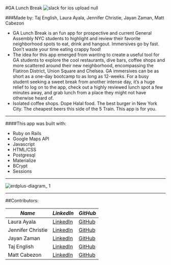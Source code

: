 #GA Lunch Break ![slack for ios upload null](https://cloud.githubusercontent.com/assets/22873862/21360244/153a4c62-c6ad-11e6-9197-a6f359599812.png)


###Made by: Taj English, Laura Ayala, Jennifer Christie, Jayan Zaman, Matt Cabezon

* GA Lunch Break is an fun app for prospective and current General Assembly NYC students to highlight and review their favorite neighborhood spots to eat, drink and hangout. Immersives go by fast. Don’t waste your time eating crappy food!
* The idea for this app emerged from wanting to create a useful tool for GA students to explore the cool restaurants, dive bars, coffee shops and more scattered around their new neighborhood, encompassing the Flatiron District, Union Square and Chelsea. GA immersives can be as short as a one-day bootcamp to as long as 12-weeks. For a busy student seeking a sweet break from another intense day, it’s a huge relief to log on to the app, check out a highly reviewed lunch spot a few minutes away, and grab lunch from a place they might not have otherwise heard of.
* Isolated coffee shops. Dope Halal food. The best burger in New York City. The cheapest beers this side of the 5 Train. This app is for you.

--------------------------------------------------

####This app was built with:

* Ruby on Rails
* Google Maps API
* Javascript
* HTML/CSS
* Postgresql
* Materialize
* BCrypt
* Sessions

--------------------------------------------------

![erdplus-diagram_ 1](https://cloud.githubusercontent.com/assets/22873862/21360137/af8b1c66-c6ac-11e6-9eb6-f42e5371f629.png)

--------------------------------------------------

##Contributors:

**_Name_** | **_LinkedIn_** | **_GitHub_** 
---------| -------------|------------
Laura Ayala | [LinkedIn](https://www.linkedin.com/in/ayalalaura) | [GitHub](https://github.com/ayalalaura)
Jennifer Christie | [LinkedIn](https://www.linkedin.com/in/jenniferrchristie) | [GitHub](https://github.com/JennRC87)
Jayan Zaman | [LinkedIn](https://www.linkedin.com/in/jayanzaman) | [GitHub](https://github.com/jayanzaman)
Taj English | [LinkedIn](https://www.linkedin.com/in/taj-english) | [GitHub](https://github.com/itajenglish)
Matt Cabezon | [LinkedIn](https://www.linkedin.com/in/matthew-cabezon) | [GitHub](https://github.com/mcabz27)
